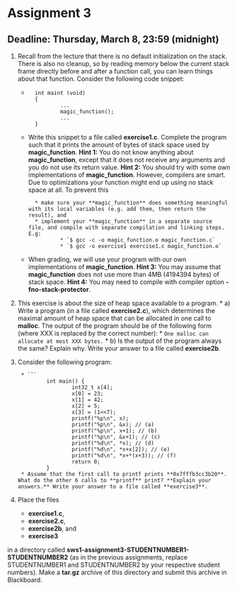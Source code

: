 # Assignment 3

## Deadline: Thursday, March 8, 23:59 (midnight)

1. Recall from the lecture that there is no default initialization on the stack. There is also no cleanup, so by reading memory below the current stack frame directly before and after a function call, you can learn things about that function. Consider the following code snippet:

	* ```
		int maint (void)
		{
				...
				magic_function();
				...
		}

	* Write this snippet to a file called **exercise1.c**. Complete the program such that it prints the amount of bytes of stack space used by **magic_function**. **Hint 1:** You do not know anything about **magic_function**, except that it does not receive any arguments and you do not use its return value. **Hint 2:** You should try with some own implementations of **magic_function**. However, compilers are smart. Due to optimizations your function might end up using no stack space at all. To prevent this

			* make sure your **magic_function** does something meaningful with its local variables (e.g. add them, then return the result), and
			* implement your **magic_function** in a separate source file, and compile with separate compilation and linking steps. E.g:
					* `$ gcc -c -o magic_function.o magic_function.c`
					* `$ gcc -o exercise1 exercise1.c magic_function.o`

	* When grading, we will use your program with our own implementations of **magic_function**. **Hint 3:** You may assume that **magic_function** does not use more than 4MB (4194394 bytes) of stack space. **Hint 4:** You may need to compile with compiler option **-fno-stack-protector**.				


2. This exercise is about the size of heap space available to a program.
		* a) Write a program (in a file called **exercise2.c**), which determines the maximal amount of heap space that can be allocated in one call to **malloc**. The output of the program should be of the following form (where XXX is replaced by the correct number):
				* `One malloc can allocate at most XXX bytes.`
		* b) Is the output of the program always the same? Explain why. Write your answer to a file called **exercise2b**.

3. Consider the following program:

		* ```
				int main() {
						int32_t x[4];
						x[0] = 23;
						x[1] = 42;
						x[2] = 5;
						x[3] = (1<<7);
						printf("%p\n", x);
						printf("%p\n", &x); // (a)
						printf("%p\n", x+1); // (b)
						printf("%p\n", &x+1); // (c)
						printf("%d\n", *x); // (d)
						printf("%d\n", *x+x[2]); // (e)
						printf("%d\n", *x+*(x+3)); // (f)
						return 0;
				}
		* Assume that the first call to printf prints **0x7fffb3cc3b20**. What do the other 6 calls to **printf** print? **Explain your answers.** Write your answer to a file called **exercise3**.		

4. Place the files
	* **exercise1.c**,
	* **exercise2.c**,
	* **exercise2b**, and
	* **exercise3**

in a directory called **sws1-assignment3-STUDENTNUMBER1-STUDENTNUMBER2** (as in the previous assignments, replace STUDENTNUMBER1 and STUDENTNUMBER2 by your respective student numbers). Make a **tar.gz** archive of this directory and submit this archive in Blackboard.